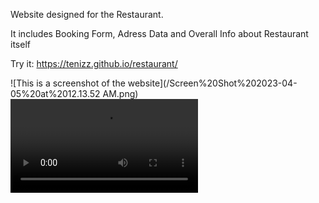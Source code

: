 Website designed for the Restaurant.

It includes Booking Form, Adress Data and Overall Info about Restaurant itself

Try it: https://tenizz.github.io/restaurant/


 ![This is a screenshot of the website](/Screen%20Shot%202023-04-05%20at%2012.13.52 AM.png)
 ![This is a a video of the website](/Screen%20Recording%202023-04-05%20at%2012.15.44%20AM.mov)
